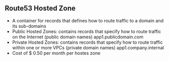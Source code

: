 ## Route53 Hosted Zone

- A container for records that defines how to route traffic to a domain and its sub-domains
- Public Hosted Zones: contains records that specify how to route traffic on the Internet (public domain names) app1.publicdomain.com
- Private Hosted Zones: contains records that specify how to route traffic within one or more VPCs (private domain names) app1.company.internal
- Cost of $ 0.50 per month per hostes zone